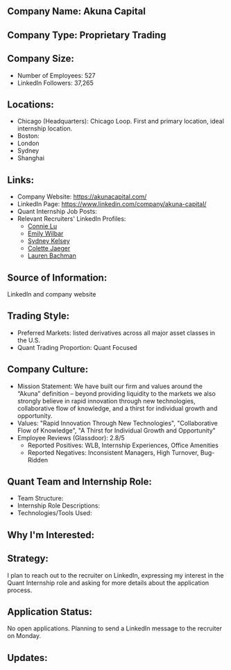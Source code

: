 ## Company Name: Akuna Capital

## Company Type: Proprietary Trading

## Company Size:
- Number of Employees: 527
- LinkedIn Followers: 37,265

## Locations: 
- Chicago (Headquarters): Chicago Loop. First and primary location, ideal internship location.
- Boston: 
- London
- Sydney
- Shanghai

## Links:
- Company Website: https://akunacapital.com/
- LinkedIn Page: https://www.linkedin.com/company/akuna-capital/
- Quant Internship Job Posts: 
- Relevant Recruiters' LinkedIn Profiles: 
  - [Connie Lu](https://www.linkedin.com/in/connie-lu-05866b79/)
  - [Emily Wilbar](https://www.linkedin.com/in/emily-wilbar/)
  - [Sydney Kelsey](https://www.linkedin.com/in/sydney-kelsey-heim-42084942/)
  - [Colette Jaeger](https://www.linkedin.com/in/colette-jaeger-b5201672/)
  - [Lauren Bachman](https://www.linkedin.com/in/lbachman/)

## Source of Information:
LinkedIn and company website

## Trading Style:
- Preferred Markets: listed derivatives across all major asset classes in the U.S.
- Quant Trading Proportion: Quant Focused

## Company Culture:
- Mission Statement: We have built our firm and values around the “Akuna” definition – beyond providing liquidity to the markets we also strongly believe in rapid innovation through new technologies, collaborative flow of knowledge, and a thirst for individual growth and opportunity.
- Values: "Rapid Innovation Through New Technologies", "Collaborative Flow of Knowledge", "A Thirst for Individual Growth and Opportunity"
- Employee Reviews (Glassdoor): 2.8/5
  - Reported Positives: WLB, Internship Experiences, Office Amenities
  - Reported Negatives: Inconsistent Managers, High Turnover, Bug-Ridden

## Quant Team and Internship Role:
- Team Structure: 
- Internship Role Descriptions: 
- Technologies/Tools Used: 

## Why I'm Interested:

## Strategy:
I plan to reach out to the recruiter on LinkedIn, expressing my interest in the Quant Internship role and asking for more details about the application process.

## Application Status:
No open applications. Planning to send a LinkedIn message to the recruiter on Monday.

## Updates:
